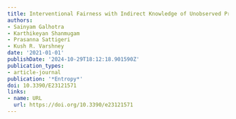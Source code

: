 ```yaml
---
title: Interventional Fairness with Indirect Knowledge of Unobserved Protected Attributes
authors:
- Sainyam Galhotra
- Karthikeyan Shanmugam
- Prasanna Sattigeri
- Kush R. Varshney
date: '2021-01-01'
publishDate: '2024-10-29T18:12:18.901590Z'
publication_types:
- article-journal
publication: '*Entropy*'
doi: 10.3390/E23121571
links:
- name: URL
  url: https://doi.org/10.3390/e23121571
---
```

